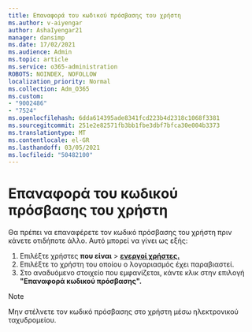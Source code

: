 ```yaml
---
title: Επαναφορά του κωδικού πρόσβασης του χρήστη
ms.author: v-aiyengar
author: AshaIyengar21
manager: dansimp
ms.date: 17/02/2021
ms.audience: Admin
ms.topic: article
ms.service: o365-administration
ROBOTS: NOINDEX, NOFOLLOW
localization_priority: Normal
ms.collection: Adm_O365
ms.custom:
- "9002486"
- "7524"
ms.openlocfilehash: 6dda614395ade8341fcd223b4d2318c1068f3381
ms.sourcegitcommit: 251e2e82571fb3bb1fbe3dbf7bfca30e004b3373
ms.translationtype: MT
ms.contentlocale: el-GR
ms.lasthandoff: 03/05/2021
ms.locfileid: "50482100"
---
```

# <a name="reset-the-users-password"></a>Επαναφορά του κωδικού πρόσβασης του χρήστη

Θα πρέπει να επαναφέρετε τον κωδικό πρόσβασης του χρήστη πριν κάνετε οτιδήποτε άλλο. Αυτό μπορεί να γίνει ως εξής:

1. Επιλέξτε χρήστες **που είναι**  >  **[ενεργοί χρήστες.](https://go.microsoft.com/fwlink/p/?linkid=834822)**
1. Επιλέξτε το χρήστη του οποίου ο λογαριασμός έχει παραβιαστεί.
1. Στο αναδυόμενο στοιχείο που εμφανίζεται, κάντε κλικ στην επιλογή **"Επαναφορά κωδικού πρόσβασης".**

> [!NOTE]
> Μην στέλνετε τον κωδικό πρόσβασης στο χρήστη μέσω ηλεκτρονικού ταχυδρομείου.
